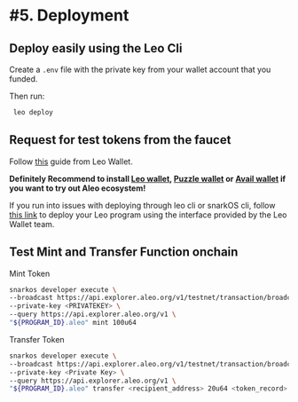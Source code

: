 # \#5. Deployment

## Deploy easily using the Leo Cli
Create a `.env` file with the private key from your wallet account that you funded.

Then run:

```bash
 leo deploy
```

## Request for test tokens from the faucet

Follow [this](https://www.leo.app/blog/aleo-faucet) guide from Leo Wallet.

**Definitely Recommend to install [Leo wallet](https://www.leo.app/), [Puzzle wallet](https://puzzle.online) or [Avail wallet](https://avail.global) if you want to try out Aleo ecosystem!**

If you run into issues with deploying through leo cli or snarkOS cli, follow [this link](https://demo.leo.app) to deploy your Leo program using the interface provided by the Leo Wallet team.

## Test Mint and Transfer Function onchain

Mint Token
```bash
snarkos developer execute \
--broadcast https://api.explorer.aleo.org/v1/testnet/transaction/broadcast \
--private-key <PRIVATEKEY> \
--query https://api.explorer.aleo.org/v1 \
"${PROGRAM_ID}.aleo" mint 100u64
```

Transfer Token
```bash
snarkos developer execute \
--broadcast https://api.explorer.aleo.org/v1/testnet/transaction/broadcast \
--private-key <Private Key> \
--query https://api.explorer.aleo.org/v1 \
"${PROGRAM_ID}.aleo" transfer <recipient_address> 20u64 <token_record>
```
